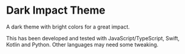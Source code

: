# Dark Impact Theme
A dark theme with bright colors for a great impact.

This has been developed and tested with JavaScript/TypeScript, Swift, Kotlin and Python. Other languages may need some tweaking.
